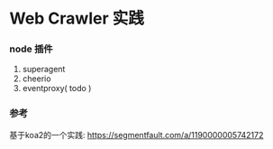 # Web Crawler 实践

### node 插件
1. superagent
2. cheerio
3. eventproxy( todo )

### 参考
基于koa2的一个实践: https://segmentfault.com/a/1190000005742172 
